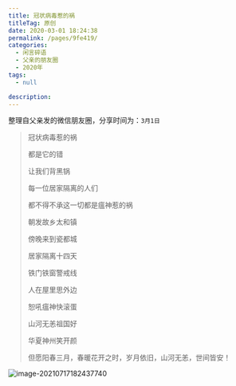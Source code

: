 ```yaml
---
title: 冠状病毒惹的祸
titleTag: 原创
date: 2020-03-01 18:24:38
permalink: /pages/9fe419/
categories: 
  - 闲言碎语
  - 父亲的朋友圈
  - 2020年
tags: 
  - null

description: 
---
```

整理自父亲发的微信朋友圈，分享时间为：`3月1日`

> 冠状病毒惹的祸
>
> 
>
> 都是它的错
>
> 让我们背黑锅
>
> 每一位居家隔离的人们
>
> 都不得不承这一切都是瘟神惹的祸
>
> 
>
> 
>
> 朝发故乡太和镇
>
> 傍晚来到瓷都城
>
> 居家隔离十四天
>
> 铁门铁窗警戒线
>
> 人在屋里思外边
>
> 恕吼瘟神快滚蛋
>
> 山河无恙祖国好
>
> 华夏神州笑开颜
>
> 
>
> 
>
> 
>
> 但愿阳春三月，春暖花开之时，岁月依旧，山河无恙，世间皆安！

![image-20210717182437740](http://t.eryajf.net/imgs/2021/09/ebe016daeaae911a.jpg)